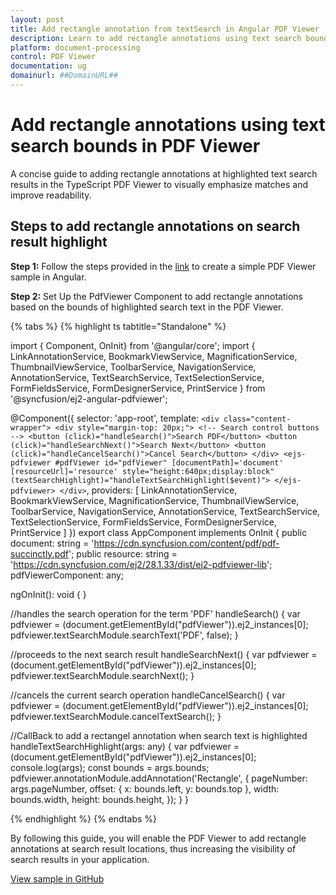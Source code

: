```yaml
---
layout: post
title: Add rectangle annotation from textSearch in Angular PDF Viewer | Syncfusion
description: Learn to add rectangle annotations using text search bounds in the Angular PDF Viewer component, including initialization and search controls.
platform: document-processing
control: PDF Viewer
documentation: ug
domainurl: ##DomainURL##
---
```


# Add rectangle annotations using text search bounds in PDF Viewer

A concise guide to adding rectangle annotations at highlighted text search results in the TypeScript PDF Viewer to visually emphasize matches and improve readability.

## Steps to add rectangle annotations on search result highlight

**Step 1:** Follow the steps provided in the [link](https://help.syncfusion.com/document-processing/pdf/pdf-viewer/angular/getting-started) to create a simple PDF Viewer sample in Angular.

**Step 2:** Set Up the PdfViewer Component to add rectangle annotations based on the bounds of highlighted search text in the PDF Viewer.

{% tabs %}
{% highlight ts tabtitle="Standalone" %}

import { Component, OnInit} from '@angular/core';
import {
  LinkAnnotationService,
  BookmarkViewService,
  MagnificationService,
  ThumbnailViewService,
  ToolbarService,
  NavigationService,
  AnnotationService,
  TextSearchService,
  TextSelectionService,
  FormFieldsService,
  FormDesignerService,
  PrintService
} from '@syncfusion/ej2-angular-pdfviewer';

@Component({
  selector: 'app-root',
  template: `
    <div class="content-wrapper">
      <div style="margin-top: 20px;">
       <!-- Search control buttons -->
        <button (click)="handleSearch()">Search PDF</button>
        <button (click)="handleSearchNext()">Search Next</button>
        <button (click)="handleCancelSearch()">Cancel Search</button>
      </div>
      <ejs-pdfviewer #pdfViewer
            id="pdfViewer"
            [documentPath]='document'
            [resourceUrl]='resource'
            style="height:640px;display:block"
            (textSearchHighlight)="handleTextSearchHighlight($event)">
  </ejs-pdfviewer>
    </div>
  `,
  providers: [
    LinkAnnotationService,
    BookmarkViewService,
    MagnificationService,
    ThumbnailViewService,
    ToolbarService,
    NavigationService,
    AnnotationService,
    TextSearchService,
    TextSelectionService,
    FormFieldsService,
    FormDesignerService,
    PrintService
  ]
})
export class AppComponent implements OnInit {
  public document: string = 'https://cdn.syncfusion.com/content/pdf/pdf-succinctly.pdf';
  public resource: string = 'https://cdn.syncfusion.com/ej2/28.1.33/dist/ej2-pdfviewer-lib';
  pdfViewerComponent: any;

  ngOnInit(): void {
  }

  //handles the search operation for the term 'PDF'
  handleSearch() {
    var pdfviewer = (<any>document.getElementById("pdfViewer")).ej2_instances[0];
    pdfviewer.textSearchModule.searchText('PDF', false);
  }

  //proceeds to the next search result
  handleSearchNext() {
    var pdfviewer = (<any>document.getElementById("pdfViewer")).ej2_instances[0];
    pdfviewer.textSearchModule.searchNext();
}

  //cancels the current search operation
  handleCancelSearch() {
    var pdfviewer = (<any>document.getElementById("pdfViewer")).ej2_instances[0];
    pdfviewer.textSearchModule.cancelTextSearch();
  }

  //CallBack to add a rectangel annotation when search text is highlighted
  handleTextSearchHighlight(args: any) {
    var pdfviewer = (<any>document.getElementById("pdfViewer")).ej2_instances[0];
    console.log(args);
    const bounds = args.bounds;
    pdfviewer.annotationModule.addAnnotation('Rectangle', {
      pageNumber: args.pageNumber,
      offset: { x: bounds.left, y: bounds.top },
      width: bounds.width,
      height: bounds.height,
    });
  }
}

{% endhighlight %}
{% endtabs %}

By following this guide, you will enable the PDF Viewer to add rectangle annotations at search result locations, thus increasing the visibility of search results in your application.

[View sample in GitHub](https://github.com/SyncfusionExamples/angular-pdf-viewer-examples/tree/master/How%20to)